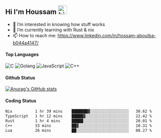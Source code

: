 ## Hi I'm Houssam <img src="https://user-images.githubusercontent.com/1303154/88677602-1635ba80-d120-11ea-84d8-d263ba5fc3c0.gif" width="28px" alt="hi">

- 👀 I’m interested in knowing how stuff works
- 🔭 I’m currently learning with Rust & nix
- 📫 How to reach me: https://www.linkedin.com/in/hossam-abouiba-b044a4147/

#### Top Languages

![C](https://img.shields.io/badge/c-%2300599C.svg?style=for-the-badge&logo=c&logoColor=white)
![Golang](https://img.shields.io/badge/go-blue?style=for-the-badge&logo=Goland)
![JavaScript](https://img.shields.io/badge/javascript-%23323330.svg?style=for-the-badge&logo=javascript&logoColor=%23F7DF1E)
![C++](https://img.shields.io/badge/C%2B%2B-blue?style=for-the-badge&logo=C%2B%2B)


#### Github Status
[![Anurag's GitHub stats](https://github-readme-stats.vercel.app/api?username=0xhoussam&theme=tokyonight)](https://github.com/anuraghazra/github-readme-stats)

#### Coding Status
<!--START_SECTION:waka-->

```txt
Nix          1 hr 39 mins    ███████▓░░░░░░░░░░░░░░░░░   30.62 %
TypeScript   1 hr 12 mins    █████▓░░░░░░░░░░░░░░░░░░░   22.42 %
Rust         1 hr 4 mins     █████░░░░░░░░░░░░░░░░░░░░   20.01 %
C++          33 mins         ██▓░░░░░░░░░░░░░░░░░░░░░░   10.31 %
Lua          26 mins         ██░░░░░░░░░░░░░░░░░░░░░░░   08.27 %
```

<!--END_SECTION:waka-->
